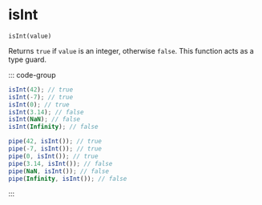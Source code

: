# isInt

`isInt(value)`

Returns `true` if `value` is an integer, otherwise `false`. This function acts as a type guard.

::: code-group

```ts [data-first]
isInt(42); // true
isInt(-7); // true
isInt(0); // true
isInt(3.14); // false
isInt(NaN); // false
isInt(Infinity); // false
```

```ts [data-last]
pipe(42, isInt()); // true
pipe(-7, isInt()); // true
pipe(0, isInt()); // true
pipe(3.14, isInt()); // false
pipe(NaN, isInt()); // false
pipe(Infinity, isInt()); // false
```

:::
